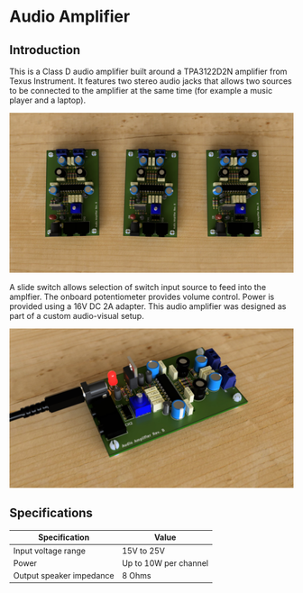 # Audio Amplifier

## Introduction
This is a Class D audio amplifier built around a TPA3122D2N amplifier from Texus Instrument. It features two stereo audio jacks that allows two sources to be connected to the amplifier at the same time (for example a music player and a laptop).

![Render of three Audio Amplifier PCBs.](media/scene1.jpg)

A slide switch allows selection of switch input source to feed into the amplfier. The onboard potentiometer provides volume control. Power is provided using a 16V DC 2A adapter. This audio amplifier was designed as part of a custom audio-visual setup.


![Render of Audio Amplifier PCB powered.](media/scene3.jpg)


## Specifications
| Specification       	| Value           	|
|---------------------	|-----------------	|
| Input voltage range 	| 15V to 25V       	|
| Power               	| Up to 10W per channel 	|
| Output speaker impedance               	| 8 Ohms 	|
